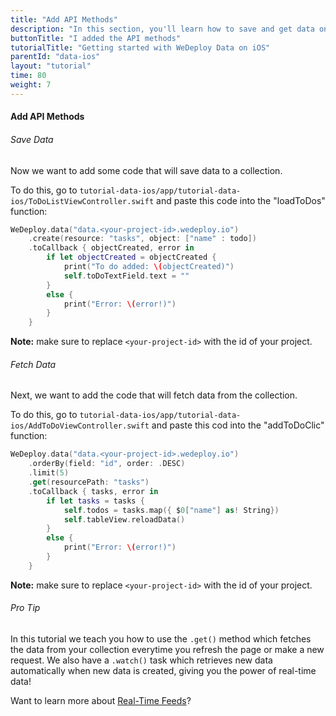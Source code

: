```yaml
---
title: "Add API Methods"
description: "In this section, you'll learn how to save and get data on iOS using the WeDeploy Swift API Client."
buttonTitle: "I added the API methods"
tutorialTitle: "Getting started with WeDeploy Data on iOS"
parentId: "data-ios"
layout: "tutorial"
time: 80
weight: 7
---
```


#### Add API Methods

###### Save Data

Now we want to add some code that will save data to a collection.

To do this, go to `tutorial-data-ios/app/tutorial-data-ios/ToDoListViewController.swift` and paste this code into the "loadToDos" function:

```swift
WeDeploy.data("data.<your-project-id>.wedeploy.io")
	.create(resource: "tasks", object: ["name" : todo])
	.toCallback { objectCreated, error in
		if let objectCreated = objectCreated {
			print("To do added: \(objectCreated)")
			self.toDoTextField.text = ""
		}
		else {
			print("Error: \(error!)")
		}
	}
```

**Note:** make sure to replace `<your-project-id>` with the id of your project.

###### Fetch Data

Next, we want to add the code that will fetch data from the collection.

To do this, go to `tutorial-data-ios/app/tutorial-data-ios/AddToDoViewController.swift` and paste this cod into the "addToDoClic" function:

```swift
WeDeploy.data("data.<your-project-id>.wedeploy.io")
	.orderBy(field: "id", order: .DESC)
	.limit(5)
	.get(resourcePath: "tasks")
	.toCallback { tasks, error in
		if let tasks = tasks {
			self.todos = tasks.map({ $0["name"] as! String})
			self.tableView.reloadData()
		}
		else {
			print("Error: \(error!)")
		}
	}
```

**Note:** make sure to replace `<your-project-id>` with the id of your project.

<aside>

###### <span class="icon-16-star"></span> Pro Tip

In this tutorial we teach you how to use the `.get()` method which fetches the data from your collection everytime you refresh the page or make a new request. We also have a `.watch()` task which retrieves new data automatically when new data is created, giving you the power of real-time data!

Want to learn more about <a href="http://wedeploy.com/docs/data/real-time-feeds.html" target="_blank">Real-Time Feeds</a>?

</aside>